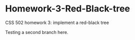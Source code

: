 # Homework-3-Red-Black-tree
CSS 502 homework 3: implement a red-black tree

Testing a second branch here.
